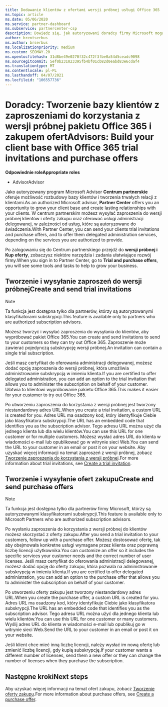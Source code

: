 ```yaml
---
title: Dodawanie klientów z ofertami wersji próbnej usługi Office 365
ms.topic: article
ms.date: 05/06/2020
ms.service: partner-dashboard
ms.subservice: partnercenter-csp
description: Dowiedz się, jak autoryzowani doradcy firmy Microsoft mogą rozwijać swoje subskrypcje pakietu Office 365. Twórz i wysyłaj zaproszenia do wersji próbnej pakietu Office 365 i kupuj oferty na klientach.
author: brentserbus
ms.author: brserbus
ms.localizationpriority: medium
ms.custom: SEOMAY.20
ms.openlocfilehash: 31d8be49e0270f32c472f3fbe0a54d5ceadc9098
ms.sourcegitcommit: 5ef0b231023395fb4bf01cb82d0eabd83e6cdaf4
ms.translationtype: MT
ms.contentlocale: pl-PL
ms.lasthandoff: 04/07/2021
ms.locfileid: "106557736"
---
```

# <a name="advisors-build-your-client-base-with-office-365-trial-invitations-and-purchase-offers"></a><span data-ttu-id="6d0ac-104">Doradcy: Tworzenie bazy klientów z zaproszeniami do korzystania z wersji próbnej pakietu Office 365 i zakupem ofert</span><span class="sxs-lookup"><span data-stu-id="6d0ac-104">Advisors: Build your client base with Office 365 trial invitations and purchase offers</span></span>


<span data-ttu-id="6d0ac-105">**Odpowiednie role**</span><span class="sxs-lookup"><span data-stu-id="6d0ac-105">**Appropriate roles**</span></span>

- <span data-ttu-id="6d0ac-106">Advisor</span><span class="sxs-lookup"><span data-stu-id="6d0ac-106">Advisor</span></span>


<span data-ttu-id="6d0ac-107">Jako autoryzowany program Microsoft Advisor **Centrum partnerskie** oferuje możliwość rozbudowy bazy klientów i tworzenia trwałych relacji z klientami.</span><span class="sxs-lookup"><span data-stu-id="6d0ac-107">As an authorized Microsoft advisor, **Partner Center** offers you an opportunity to grow your client base and create lasting relationships with your clients.</span></span> <span data-ttu-id="6d0ac-108">W centrum partnerskim możesz wysyłać zaproszenia do wersji próbnej klientów i oferty zakupu oraz oferować usługi administracji delegowanej, w zależności od usług, które są autoryzowane do świadczenia.</span><span class="sxs-lookup"><span data-stu-id="6d0ac-108">With Partner Center, you can send your clients trial invitations and purchase offers, and to offer them delegated administration services, depending on the services you are authorized to provide.</span></span>

<span data-ttu-id="6d0ac-109">Po zalogowaniu się do Centrum partnerskiego przejdź do **wersji próbnej i Kup oferty**, zobaczysz niektóre narzędzia i zadania ułatwiające rozwój firmy.</span><span class="sxs-lookup"><span data-stu-id="6d0ac-109">When you sign in to Partner Center, go to **Trial and purchase offers**, you will see some tools and tasks to help to grow your business.</span></span>

## <a name="create-and-send-trial-invitations"></a><span data-ttu-id="6d0ac-110">Tworzenie i wysyłanie zaproszeń do wersji próbnej</span><span class="sxs-lookup"><span data-stu-id="6d0ac-110">Create and send trial invitations</span></span>

> [!NOTE]
> <span data-ttu-id="6d0ac-111">Ta funkcja jest dostępna tylko dla partnerów, którzy są autoryzowanymi klasyfikatorami subskrypcji.</span><span class="sxs-lookup"><span data-stu-id="6d0ac-111">This feature is available only to partners who are authorized subscription advisors.</span></span>

<span data-ttu-id="6d0ac-112">Możesz tworzyć i wysyłać zaproszenia do wysyłania do klientów, aby wypróbować pakiet Office 365.</span><span class="sxs-lookup"><span data-stu-id="6d0ac-112">You can create and send invitations to send to your customers so they can try out Office 365.</span></span> <span data-ttu-id="6d0ac-113">Zaproszenie może zawierać pojedynczą subskrypcję wersji próbnej.</span><span class="sxs-lookup"><span data-stu-id="6d0ac-113">An invitation can contain a single trial subscription.</span></span>

<span data-ttu-id="6d0ac-114">Jeśli masz certyfikat do oferowania administracji delegowanej, możesz dodać opcję zaproszenia do wersji próbnej, która umożliwia administrowanie subskrypcją w imieniu klienta.</span><span class="sxs-lookup"><span data-stu-id="6d0ac-114">If you are certified to offer delegated administration, you can add an option to the trial invitation that allows you to administer the subscription on behalf of your customer.</span></span> <span data-ttu-id="6d0ac-115">Ułatwia to klientowi wypróbowanie pakietu Office 365.</span><span class="sxs-lookup"><span data-stu-id="6d0ac-115">This makes it easier for your customer to try out Office 365.</span></span>

<span data-ttu-id="6d0ac-116">Po utworzeniu zaproszenia do korzystania z wersji próbnej jest tworzony niestandardowy adres URL.</span><span class="sxs-lookup"><span data-stu-id="6d0ac-116">When you create a trial invitation, a custom URL is created for you.</span></span> <span data-ttu-id="6d0ac-117">Adres URL ma osadzony kod, który identyfikuje Ciebie jako klasyfikatora subskrypcji.</span><span class="sxs-lookup"><span data-stu-id="6d0ac-117">The URL has an embedded code that identifies you as the subscription advisor.</span></span> <span data-ttu-id="6d0ac-118">Tego adresu URL można użyć dla jednego klienta lub dla wielu klientów.</span><span class="sxs-lookup"><span data-stu-id="6d0ac-118">You can use this URL for one customer or for multiple customers.</span></span> <span data-ttu-id="6d0ac-119">Możesz wysłać adres URL do klienta w wiadomości e-mail lub opublikować go w witrynie sieci Web.</span><span class="sxs-lookup"><span data-stu-id="6d0ac-119">You can send the URL to your customer in an email or post it on your website.</span></span>
<span data-ttu-id="6d0ac-120">Aby uzyskać więcej informacji na temat zaproszeń z wersji próbnej, zobacz [Tworzenie zaproszenia do korzystania z wersji próbnej](advisors-create-a-trial-invitation.md).</span><span class="sxs-lookup"><span data-stu-id="6d0ac-120">For more information about trial invitations, see [Create a trial invitation](advisors-create-a-trial-invitation.md).</span></span>

## <a name="create-and-send-purchase-offers"></a><span data-ttu-id="6d0ac-121">Tworzenie i wysyłanie ofert zakupu</span><span class="sxs-lookup"><span data-stu-id="6d0ac-121">Create and send purchase offers</span></span>

> [!NOTE]
> <span data-ttu-id="6d0ac-122">Ta funkcja jest dostępna tylko dla partnerów firmy Microsoft, którzy są autoryzowanymi klasyfikatorami subskrypcji.</span><span class="sxs-lookup"><span data-stu-id="6d0ac-122">This feature is available only to Microsoft Partners who are authorized subscription advisors.</span></span>

<span data-ttu-id="6d0ac-123">Po wysłaniu zaproszenia do korzystania z wersji próbnej do klientów możesz skorzystać z oferty zakupu.</span><span class="sxs-lookup"><span data-stu-id="6d0ac-123">After you send a trial invitation to your customers, follow up with a purchase offer.</span></span> <span data-ttu-id="6d0ac-124">Możesz dostosować ofertę, tak aby obejmowała konkretne usługi wymagane przez klienta oraz poprawną liczbę licencji użytkownika.</span><span class="sxs-lookup"><span data-stu-id="6d0ac-124">You can customize an offer so it includes the specific services your customer needs and the correct number of user licenses.</span></span> <span data-ttu-id="6d0ac-125">Jeśli masz certyfikat do oferowania administracji delegowanej, możesz dodać opcję do oferty zakupu, która pozwala na administrowanie subskrypcją w imieniu klienta.</span><span class="sxs-lookup"><span data-stu-id="6d0ac-125">If you are certified to offer delegated administration, you can add an option to the purchase offer that allows you to administer the subscription on behalf of your customer.</span></span>

<span data-ttu-id="6d0ac-126">Po utworzeniu oferty zakupu jest tworzony niestandardowy adres URL.</span><span class="sxs-lookup"><span data-stu-id="6d0ac-126">When you create the purchase offer, a custom URL is created for you.</span></span> <span data-ttu-id="6d0ac-127">Adres URL ma osadzony kod, który identyfikuje Ciebie jako klasyfikatora subskrypcji.</span><span class="sxs-lookup"><span data-stu-id="6d0ac-127">The URL has an embedded code that identifies you as the subscription advisor.</span></span> <span data-ttu-id="6d0ac-128">Tego adresu URL można użyć dla jednego klienta lub wielu klientów.</span><span class="sxs-lookup"><span data-stu-id="6d0ac-128">You can use this URL for one customer or many customers.</span></span> <span data-ttu-id="6d0ac-129">Wyślij adres URL do klienta w wiadomości e-mail lub opublikuj go w witrynie sieci Web.</span><span class="sxs-lookup"><span data-stu-id="6d0ac-129">Send the URL to your customer in an email or post it on your website.</span></span>

<span data-ttu-id="6d0ac-130">Jeśli klient chce mieć inną liczbę licencji, należy wysłać im nową ofertę lub zmienić liczbę licencji, gdy kupią subskrypcję.</span><span class="sxs-lookup"><span data-stu-id="6d0ac-130">If your customer wants a different number of licenses, send them a new offer or they can change the number of licenses when they purchase the subscription.</span></span>

## <a name="next-steps"></a><span data-ttu-id="6d0ac-131">Następne kroki</span><span class="sxs-lookup"><span data-stu-id="6d0ac-131">Next steps</span></span>

<span data-ttu-id="6d0ac-132">Aby uzyskać więcej informacji na temat ofert zakupu, zobacz [Tworzenie oferty zakupu](advisor-create-a-purchase-offer.md).</span><span class="sxs-lookup"><span data-stu-id="6d0ac-132">For more information about purchase offers, see [Create a purchase offer](advisor-create-a-purchase-offer.md).</span></span>
